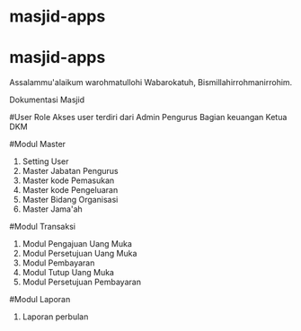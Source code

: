 # masjid-apps
# masjid-apps

Assalammu'alaikum warohmatullohi Wabarokatuh,
Bismillahirrohmanirrohim.

Dokumentasi Masjid 

#User Role
Akses user terdiri dari 
Admin
Pengurus
Bagian keuangan
Ketua DKM


#Modul Master
1. Setting User
2. Master Jabatan Pengurus
3. Master kode Pemasukan
4. Master kode Pengeluaran
5. Master Bidang Organisasi
6. Master Jama'ah

#Modul Transaksi
1. Modul Pengajuan Uang Muka 
2. Modul Persetujuan Uang Muka
3. Modul Pembayaran
4. Modul Tutup Uang Muka
5. Modul Persetujuan Pembayaran

#Modul Laporan
1. Laporan perbulan 



 



